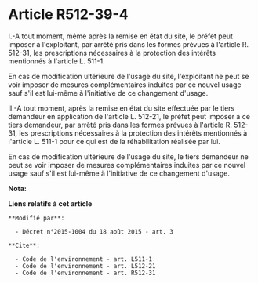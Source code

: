 # Article R512-39-4

I.-A tout moment, même après la remise en état du site, le préfet peut imposer à l'exploitant, par arrêté pris dans les
formes prévues à l'article R. 512-31, les prescriptions nécessaires à la protection des intérêts mentionnés à l'article L.
511-1. 

En cas de modification ultérieure de l'usage du site, l'exploitant ne peut se voir imposer de mesures complémentaires
induites par ce nouvel usage sauf s'il est lui-même à l'initiative de ce changement d'usage. 

II.-A tout moment, après la remise en état du site effectuée par le tiers demandeur en application de l'article L. 512-21, le
préfet peut imposer à ce tiers demandeur, par arrêté pris dans les formes prévues à l'article R. 512-31, les prescriptions
nécessaires à la protection des intérêts mentionnés à l'article L. 511-1 pour ce qui est de la réhabilitation réalisée par
lui. 

En cas de modification ultérieure de l'usage du site, le tiers demandeur ne peut se voir imposer de mesures complémentaires
induites par ce nouvel usage sauf s'il est lui-même à l'initiative de ce changement d'usage.

**Nota:**



**Liens relatifs à cet article**

	**Modifié par**:

	  - Décret n°2015-1004 du 18 août 2015 - art. 3

	**Cite**:

	  - Code de l'environnement - art. L511-1
	  - Code de l'environnement - art. L512-21
	  - Code de l'environnement - art. R512-31
